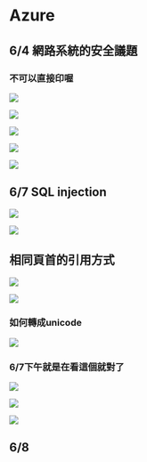 # Azure

## 6/4 網路系統的安全議題

### 不可以直接印喔

![](.gitbook/assets/image%20%28220%29.png)

![](.gitbook/assets/image%20%28218%29.png)

![](.gitbook/assets/image%20%28219%29.png)

![](.gitbook/assets/image%20%28221%29.png)

![](.gitbook/assets/image%20%28217%29.png)

## 6/7 SQL injection

![](.gitbook/assets/image%20%28226%29.png)

![](.gitbook/assets/image%20%28224%29.png)

## 相同頁首的引用方式

![](.gitbook/assets/image%20%28225%29.png)

![](.gitbook/assets/image%20%28227%29.png)

### 如何轉成unicode

![](.gitbook/assets/image%20%28223%29.png)

### 6/7下午就是在看這個就對了

![](.gitbook/assets/image%20%28222%29.png)

![](.gitbook/assets/image%20%28228%29.png)

![](.gitbook/assets/image%20%28229%29.png)

## 6/8



